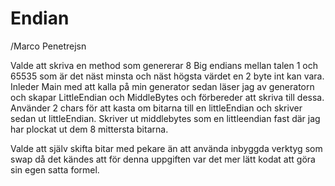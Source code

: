 # Endian
/Marco Penetrejsn

Valde att skriva en method som genererar 8 Big endians mellan talen 1 och 65535 som är det näst minsta och näst högsta värdet en 2 byte int kan vara.
Inleder Main med att kalla på min generator sedan läser jag av generatorn och skapar LittleEndian och MiddleBytes och förbereder att skriva till dessa.
Använder 2 chars för att kasta om bitarna till en littleEndian och skriver sedan ut littleEndian.
Skriver ut middlebytes som en littleendian fast där jag har plockat ut dem 8 mittersta bitarna.


Valde att själv skifta bitar med pekare än att använda inbyggda verktyg som swap då det kändes att för denna uppgiften var det mer lätt kodat att göra sin egen satta formel.
